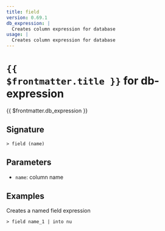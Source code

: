 ```yaml
---
title: field
version: 0.69.1
db_expression: |
  Creates column expression for database
usage: |
  Creates column expression for database
---
```


# <code>{{ $frontmatter.title }}</code> for db-expression

<div class='command-title'>{{ $frontmatter.db_expression }}</div>

## Signature

```> field (name)```

## Parameters

 -  `name`: column name

## Examples

Creates a named field expression
```shell
> field name_1 | into nu
```
